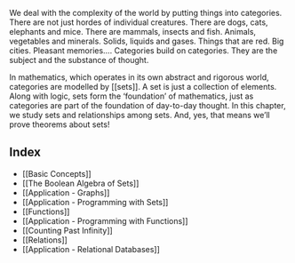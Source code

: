 We deal with the complexity of the world by putting things into categories. There are not just hordes of individual creatures. There are dogs, cats, elephants and mice. There are mammals, insects and fish. Animals, vegetables and minerals. Solids, liquids and gases. Things that are red. Big cities. Pleasant memories…. Categories build on categories. They are the subject and the substance of thought. 

In mathematics, which operates in its own abstract and rigorous world,
categories are modelled by [[sets]]. A set is just a collection of elements. Along with logic, sets form the ‘foundation’ of mathematics, just as categories are part of the foundation of day-to-day thought. In this chapter, we study sets and relationships among sets. And, yes, that means we’ll prove theorems about sets!

## Index
- [[Basic Concepts]]
- [[The Boolean Algebra of Sets]]
- [[Application - Graphs]]
- [[Application - Programming with Sets]]
- [[Functions]]
- [[Application - Programming with Functions]]
- [[Counting Past Infinity]]
- [[Relations]]
- [[Application - Relational Databases]]